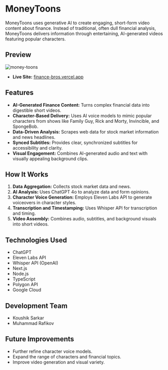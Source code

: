 # MoneyToons

MoneyToons uses generative AI to create engaging, short-form video content about finance. Instead of traditional, often dull financial analysis, MoneyToons delivers information through entertaining, AI-generated videos featuring popular characters.

## Preview
![money-toons](money-toons-preview.png)

* **Live Site:** [finance-bros.vercel.app](https://finance-bros.vercel.app/)



## Features

* **AI-Generated Finance Content:** Turns complex financial data into digestible short videos.
* **Character-Based Delivery:** Uses AI voice models to mimic popular characters from shows like Family Guy, Rick and Morty, Invincible, and SpongeBob.
* **Data-Driven Analysis:** Scrapes web data for stock market information and news headlines.
* **Synced Subtitles:** Provides clear, synchronized subtitles for accessibility and clarity.
* **Visual Engagement:** Combines AI-generated audio and text with visually appealing background clips.

## How It Works

1.  **Data Aggregation:** Collects stock market data and news.
2.  **AI Analysis:** Uses ChatGPT 4o to analyze data and form opinions.
3.  **Character Voice Generation:** Employs Eleven Labs API to generate voiceovers in character styles.
4.  **Transcription and Timestamping:** Uses Whisper API for transcription and timing.
5.  **Video Assembly:** Combines audio, subtitles, and background visuals into short videos.

## Technologies Used

* ChatGPT
* Eleven Labs API
* Whisper API (OpenAI)
* Next.js
* Node.js
* TypeScript
* Polygon API
* Google Cloud


## Development Team

* Koushik Sarkar
* Muhammad Rafikov

## Future Improvements

* Further refine character voice models.
* Expand the range of characters and financial topics.
* Improve video generation and visual variety.
